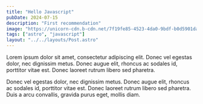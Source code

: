 ```yaml
---
title: "Hello Javascript"
pubDate: 2024-07-15
description: "First recommendation"
image: "https://unicorn-cdn.b-cdn.net/7f19fe85-4523-4da0-9bdf-b0d5901dae98/12.-messenger.png?width=690&height=366"
tags: ["astro", "javascript"]
layout: "../../layouts/Post.astro"
---
```


Lorem ipsum dolor sit amet, consectetur adipiscing elit. Donec vel egestas dolor, nec dignissim metus. Donec augue elit, rhoncus ac sodales id, porttitor vitae est. Donec laoreet rutrum libero sed pharetra.

Donec vel egestas dolor, nec dignissim metus. Donec augue elit, rhoncus ac sodales id, porttitor vitae est. Donec laoreet rutrum libero sed pharetra. Duis a arcu convallis, gravida purus eget, mollis diam.
